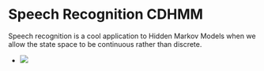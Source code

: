 # Speech Recognition CDHMM

Speech recognition is a cool application to Hidden Markov Models when we allow the state space to be continuous rather than discrete. 

- <img src="https://latex.codecogs.com/gif.latex?O_t=\text { Onset event at time bin } t " /> 


